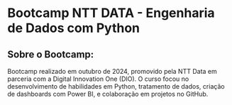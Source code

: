 # Bootcamp NTT DATA - Engenharia de Dados com Python

## Sobre o Bootcamp:
Bootcamp realizado em outubro de 2024, promovido pela NTT Data em parceria com a Digital Innovation One (DIO). O curso focou no desenvolvimento de habilidades em Python, tratamento de dados, criação de dashboards com Power BI, e colaboração em projetos no GitHub.
